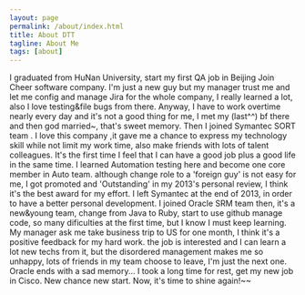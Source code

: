 ```yaml
---
layout: page
permalink: /about/index.html
title: About DTT
tagline: About Me
tags: [about]
---
```



I graduated from HuNan University, start my first QA job in Beijing Join Cheer software company. I'm just a new guy but my manager trust me and let me config and manage Jira for the whole company, I really learned a lot, also I love testing&file bugs from there. Anyway, I have to work overtime nearly every day and it's not a good thing for me, I met my (last^^) bf there and then god married~, that's sweet memory. Then I joined Symantec SORT team . I love this company ,it gave me a chance to express my technology skill while not limit my work time, also make friends with lots of talent colleagues. It's the first time I feel that I can have a good job plus a good life in the same time. I learned Automation testing here and become one core member in Auto team. although change role to a 'foreign guy' is not easy for me, I got promoted and 'Outstanding' in my 2013's personal review, I think it's the best award for my effort. I left Symantec at the end of 2013, in order to have a better personal development. I joined Oracle SRM team then, it's a new&young team, change from Java to Ruby, start to use github manage code, so many dificulties at the first time, but I know I must keep learning. My manager ask me take business trip to US for one month, I think it's a positive feedback for my hard work. the job is interested and I can learn a lot new techs from it, but the disordered management makes me so unhappy, lots of friends in my team choose to leave, I'm just the next one. Oracle ends with a sad memory... I took a long time for rest, get my new job in Cisco. New chance new start. Now, it's time to shine again!~~




